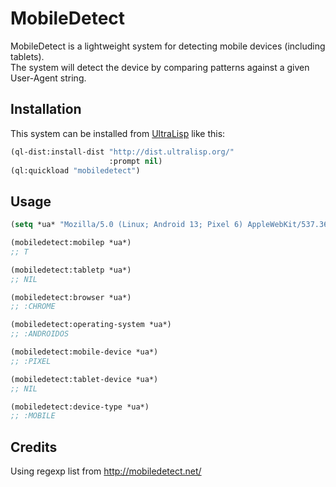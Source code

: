 # MobileDetect

MobileDetect is a lightweight system for detecting mobile devices (including tablets). \
The system will detect the device by comparing patterns against a given 
User-Agent string.

## Installation

This system can be installed from [UltraLisp](https://ultralisp.org/) like this:

```lisp
(ql-dist:install-dist "http://dist.ultralisp.org/"
                      :prompt nil)
(ql:quickload "mobiledetect")
```

## Usage

```lisp
(setq *ua* "Mozilla/5.0 (Linux; Android 13; Pixel 6) AppleWebKit/537.36 (KHTML, like Gecko) Chrome/112.0.0.0 Mobile Safari/537.36")

(mobiledetect:mobilep *ua*)
;; T

(mobiledetect:tabletp *ua*)
;; NIL

(mobiledetect:browser *ua*)
;; :CHROME

(mobiledetect:operating-system *ua*)
;; :ANDROIDOS

(mobiledetect:mobile-device *ua*)
;; :PIXEL

(mobiledetect:tablet-device *ua*)
;; NIL

(mobiledetect:device-type *ua*)
;; :MOBILE
```

## Credits

Using regexp list from http://mobiledetect.net/
